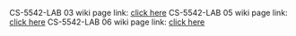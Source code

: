 CS-5542-LAB 03 wiki page link: [click here](https://github.com/liuyunl777/CS-5542-LAB/wiki/CS-5542-LAB-03-WIKI-PAGE)
CS-5542-LAB 05 wiki page link: [click here](https://github.com/liuyunl777/CS-5542-LAB/wiki/CS-5542-LAB-05-WIKI-PAGE)
CS-5542-LAB 06 wiki page link: [click here](https://github.com/liuyunl777/CS-5542-LAB/wiki/CS-5542-LAB-06-WIKI-PAGE)

